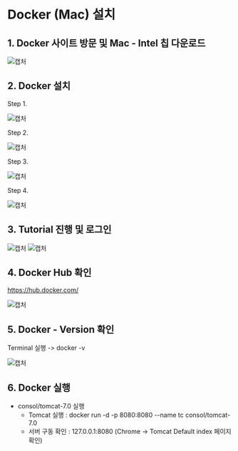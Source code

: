 # Docker (Mac) 설치

## 1. Docker 사이트 방문 및 Mac - Intel 칩 다운로드
![캡처](https://img1.daumcdn.net/thumb/R1280x0/?scode=mtistory2&fname=https%3A%2F%2Fblog.kakaocdn.net%2Fdn%2F84RSe%2FbtqSATvms2q%2FOyaqH81kS2XFBZX7kdbCdk%2Fimg.png)

## 2. Docker 설치
Step 1.

![캡처](https://img1.daumcdn.net/thumb/R1280x0/?scode=mtistory2&fname=https%3A%2F%2Fblog.kakaocdn.net%2Fdn%2Fb8Y5wX%2FbtqSLGgVHRa%2Fu3PGkKp8k2j5FBvK6XiJc1%2Fimg.png)

Step 2.

![캡처](https://blog.kakaocdn.net/dn/1zwYC/btqSIYoOFT2/PzGwJJOHZclXmdXafP9bGK/img.png)

Step 3.

![캡처](https://blog.kakaocdn.net/dn/bYnbdm/btqSDtXtad8/UEfOBowYaJm25KU5ixQ7h1/img.png)

Step 4.

![캡처](https://blog.kakaocdn.net/dn/cDHsph/btqSIYoOVi9/rUyv0vUbbhpR9BiWaGMdHk/img.png)

## 3. Tutorial 진행 및 로그인
![캡처](https://blog.kakaocdn.net/dn/bP8dxe/btqSKMn80ZM/dsOg3p8dKfo18K7BIhaEa1/img.png)
![캡처](https://blog.kakaocdn.net/dn/bgkuvv/btqSGj7O01F/g8d2VusRAM9Mm8C4xS3PW0/img.png)

## 4. Docker Hub 확인
https://hub.docker.com/

![캡처](https://blog.kakaocdn.net/dn/crYovf/btqSsQTsTl2/xR7iIJz38KEEyCBbZ8t811/img.png)

## 5. Docker - Version 확인
Terminal 실행 -> docker -v

![캡처](https://blog.kakaocdn.net/dn/rUNkH/btqSGiunbHZ/0jfraj1FTkWFFkXmcKNaA0/img.png)

## 6. Docker 실행
- consol/tomcat-7.0 실행
    - Tomcat 실행 : docker run -d -p 8080:8080 --name tc consol/tomcat-7.0 
    - 서버 구동 확인 : 127.0.0.1:8080 (Chrome -> Tomcat Default index 페이지 확인) 
     
